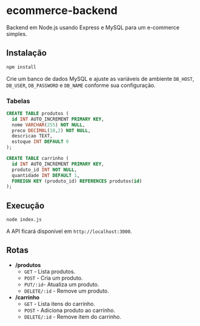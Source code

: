 # ecommerce-backend

Backend em Node.js usando Express e MySQL para um e-commerce simples.

## Instalação

```bash
npm install
```

Crie um banco de dados MySQL e ajuste as variáveis de ambiente `DB_HOST`, `DB_USER`, `DB_PASSWORD` e `DB_NAME` conforme sua configuração.

### Tabelas

```sql
CREATE TABLE produtos (
  id INT AUTO_INCREMENT PRIMARY KEY,
  nome VARCHAR(255) NOT NULL,
  preco DECIMAL(10,2) NOT NULL,
  descricao TEXT,
  estoque INT DEFAULT 0
);

CREATE TABLE carrinho (
  id INT AUTO_INCREMENT PRIMARY KEY,
  produto_id INT NOT NULL,
  quantidade INT DEFAULT 1,
  FOREIGN KEY (produto_id) REFERENCES produtos(id)
);
```

## Execução

```bash
node index.js
```

A API ficará disponível em `http://localhost:3000`.

## Rotas

- **/produtos**
  - `GET`    - Lista produtos.
  - `POST`   - Cria um produto.
  - `PUT/:id`- Atualiza um produto.
  - `DELETE/:id` - Remove um produto.
- **/carrinho**
  - `GET`    - Lista itens do carrinho.
  - `POST`   - Adiciona produto ao carrinho.
  - `DELETE/:id` - Remove item do carrinho.
